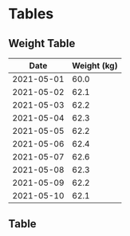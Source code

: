 # Tables

## Weight Table
| Date | Weight (kg) |
| - | - |
| 2021-05-01 | 60.0 |
| 2021-05-02 | 62.1 |
| 2021-05-03 | 62.2 |
| 2021-05-04 | 62.3 |
| 2021-05-05 | 62.2 |
| 2021-05-06 | 62.4 |
| 2021-05-07 | 62.6 |
| 2021-05-08 | 62.3 |
| 2021-05-09 | 62.2 |
| 2021-05-10 | 62.1 |


## Table